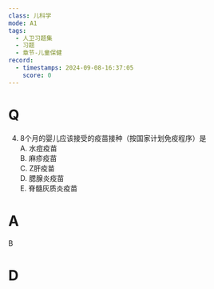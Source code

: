 ```yaml
---
class: 儿科学
mode: A1
tags:
  - 人卫习题集
  - 习题
  - 章节-儿童保健
record:
  - timestamps: 2024-09-08-16:37:05
    score: 0
---
```


# Q
4. 8个月的婴儿应该接受的疫苗接种（按国家计划免疫程序）是  
A. 水痘疫苗  
B. 麻疹疫苗  
C. Z肝疫苗  
D. 腮腺炎疫苗  
E. 脊髓灰质炎疫苗  
# A
B
# D
